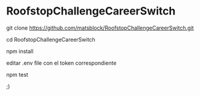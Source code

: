 # RoofstopChallengeCareerSwitch

git clone https://github.com/matsblock/RoofstopChallengeCareerSwitch.git

cd RoofstopChallengeCareerSwitch

npm install 

editar .env file con el token correspondiente

npm test 

;) 

